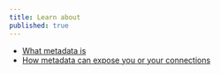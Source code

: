 ```yaml
---
title: Learn about
published: true
---
```

- [What metadata is](en/topics/understand-4-digisec/3-metadata/3-1-learn.md)
- [How metadata can expose you or your connections](en/topics/understand-4-digisec/3-metadata/3-2-learn.md)
